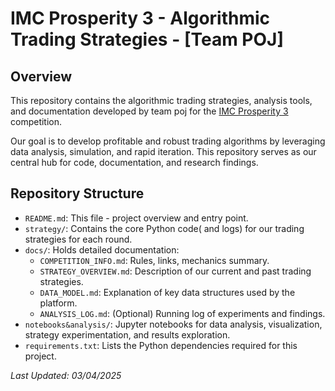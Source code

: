 
# IMC Prosperity 3 - Algorithmic Trading Strategies - [Team POJ]

## Overview

This repository contains the algorithmic trading strategies, analysis tools, and documentation developed by team poj for the [IMC Prosperity 3](https://imc-prosperity.notion.site/Prosperity-3-Documentation-19ee8453a0938100a71f3ae712d350b0) competition.

Our goal is to develop profitable and robust trading algorithms by leveraging data analysis, simulation, and rapid iteration. This repository serves as our central hub for code, documentation, and research findings.


## Repository Structure

*   `README.md`: This file - project overview and entry point.
*   `strategy/`: Contains the core Python code( and logs) for our trading strategies for each round.
*   `docs/`: Holds detailed documentation:
    *   `COMPETITION_INFO.md`: Rules, links, mechanics summary.
    *   `STRATEGY_OVERVIEW.md`: Description of our current and past trading strategies.
    *   `DATA_MODEL.md`: Explanation of key data structures used by the platform.
    *   `ANALYSIS_LOG.md`: (Optional) Running log of experiments and findings.
*   `notebooks&analysis/`: Jupyter notebooks for data analysis, visualization, strategy experimentation, and results exploration.
*   `requirements.txt`: Lists the Python dependencies required for this project.

*Last Updated: 03/04/2025*
